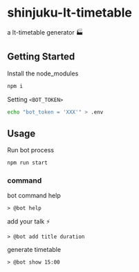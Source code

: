 # shinjuku-lt-timetable

a lt-timetable generator 🏭

## Getting Started
Install the node_modules

```sh
npm i
```

Setting `<BOT_TOKEN>`

```sh
echo "bot_token = 'XXX'" > .env
```

## Usage
Run bot process

```sh
npm run start
```

### command

bot command help
```
> @bot help
```

add your talk ⚡️
```
> @bot add title duration
```

generate timetable
```
> @bot show 15:00
```
